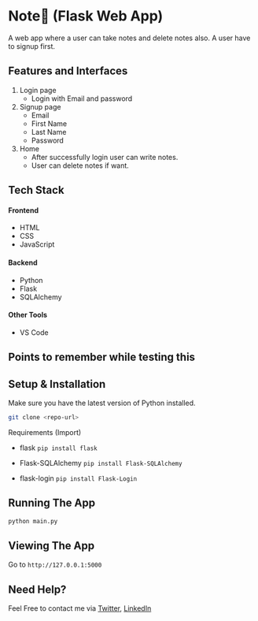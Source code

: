 # Note💫 (Flask Web App)

A web app where a user can take notes and delete notes also. A user have to signup first. 

## Features and Interfaces
1. Login page
   - Login with Email and password
2. Signup page
   - Email
   - First Name
   - Last Name
   - Password
3. Home
   - After successfully login user can write notes.
   - User can delete notes if want.
 
 ## Tech Stack
 #### Frontend
 - HTML
 - CSS
 - JavaScript
 
 #### Backend
 - Python
 - Flask
 - SQLAlchemy
 
 #### Other Tools
 - VS Code

## Points to remember while testing this

## Setup & Installation

Make sure you have the latest version of Python installed.

```bash
git clone <repo-url>
```
Requirements (Import)

- flask
`pip install flask `

- Flask-SQLAlchemy
`pip install Flask-SQLAlchemy `

- flask-login
`pip install Flask-Login `

## Running The App

```bash
python main.py
```

## Viewing The App

Go to `http://127.0.0.1:5000`

## Need Help?
Feel Free to contact me via [Twitter](https://twitter.com/nowshin1077), [LinkedIn](https://www.linkedin.com/in/nowshin1077/)
